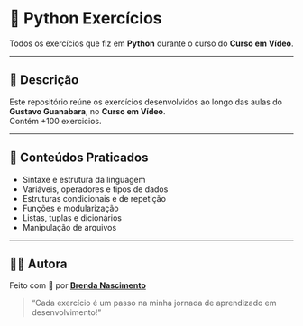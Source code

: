 # 🐍 Python Exercícios

Todos os exercícios que fiz em **Python** durante o curso do **Curso em Vídeo**.

---

## 📘 Descrição

Este repositório reúne os exercícios desenvolvidos ao longo das aulas do **Gustavo Guanabara**, no **Curso em Vídeo**.  
Contém +100 exercicios.

---

## 🧠 Conteúdos Praticados

- Sintaxe e estrutura da linguagem  
- Variáveis, operadores e tipos de dados  
- Estruturas condicionais e de repetição  
- Funções e modularização  
- Listas, tuplas e dicionários  
- Manipulação de arquivos  

---

## 👩‍💻 Autora

Feito com 💚 por **[Brenda Nascimento](https://github.com/behnascimentoo)**  
> “Cada exercício é um passo na minha jornada de aprendizado em desenvolvimento!”
